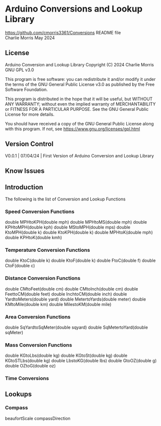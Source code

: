 # Arduino Conversions and Lookup Library
https://github.com/cmorris3361/Conversions
README file  
Charlie Morris 
May 2024  

## License
Arduino Conversion and Lookup Library Copyright (C) 2024 Charlie Morris GNU GPL v3.0

This program is free software: you can redistribute it and/or modify it under the terms of the GNU General Public License v3.0 as published by the Free Software Foundation.

This program is distributed in the hope that it will be useful, but WITHOUT ANY WARRANTY; without even the implied warranty of MERCHANTABILITY or FITNESS FOR A PARTICULAR PURPOSE.  See the GNU General Public License for more details.

You should have received a copy of the GNU General Public License
along with this program. If not, see <https://www.gnu.org/licenses/gpl.html>

## Version Control
V0.0.1 | 07/04/24 | First Version of Arduino Conversion and Lookup Library

## Know Issues

## Introduction
The following is the list of Conversion and Lookup Functions

### Speed Conversion Functions
double MPHtoKPH(double mph)
double MPHtoMS(double mph)
double KPHtoMPH(double kph)
double MStoMPH(double mps)
double KtoMPH(double k)
double KtoKPH(double k)
double MPHtoK(double mph)
double KPHtoK(double kmh)

### Temperature Conversion Functions
double KtoC(double k)
double KtoF(double k)
double FtoC(double f)
double CtoF(double c)

### Distance Conversion Functions
double CMtoFeet(double cm)
double CMtoInch(double cm)
double FeettoCM(double feet)
double InchtoCM(double inch)
double YardtoMeters(double yard)
double MetertoYards(double meter)
double KMtoMile(double km)
double MilestoKM(double mile)

### Area Conversion Functions
double SqYardtoSqMeter(double sqyard)
double SqMetertoYard(double sqMeter)

### Mass Conversion Functions
double KGtoLbs(double kg)
double KGtoSt(double kg)
double KGtoSTLbs(double kg)
double LbstoKG(double lbs)
double GtoOZ(double g)
double OZtoG(double oz)

### Time Conversions

## Lookups
### Compass 
beaufortScale
compassDirection
